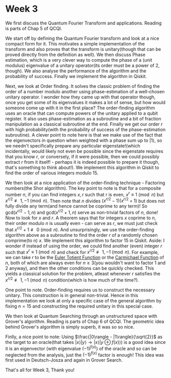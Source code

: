 # Week 3
We first discuss the Quantum Fourier Transform and applications. Reading is parts of Chap 5 of QCQI.

We start off by defining the Quantum Fourier transform and look at a nice compact form for it. This motivates a simple implementation of the transform and also proves that the transform is unitary(though that can be proved directly from the definition as well). We then discuss Phase estimation, which is a very clever way to compute the phase of a (unit modulus) eigenvalue of a unitary operator(its order must be a power of 2, though). We also analyse the performance of the algorithm and the probability of success. Finally we implement the algorithm in Qiskit. 

Next, we look at Order finding. It solves the classic problem of finding the order of a number modulo another using phase-estimation of a well-chosen unitary operator. I wonder how they came up with that operator though, once you get some of its eigenvalues it makes a lot of sense, but how would someone come up with it in the first place? The order-finding algorithm uses an oracle that can compute powers of the unitary applied to a qubit register. It also uses phase-estimation as a subroutine and a bit of fraction manipulation as a classical subroutine at the end. Finally we get our order $r$ with high probability(with the probability of success of the phase-estimation subroutine). A clever point to note here is that we make use of the fact that the eigenvectors in question when weighted with a phase sum up to $|1\rangle$, so we needn't specifically prepare any particular eigenstate!(which incidentally, would likely not even be possible since the eigenstate requires that you know $r$, or conversely, if it were possible, then we could possibly extract $r$ from it itself! - perhaps it is indeed possible to prepare it though, that's something to think about!). We implement this algorithm in Qiskit to find the order of various integers modulo $15$.

We then look at a nice application of the order-finding technique - Factoring numbers(the Shor algorithm). The key point to note is that for a composite number $n$, if you can find integers $x, r$ such that r is even, $x^r \equiv 1 \pmod n$ but $x^{r/2} \not\equiv 1, -1 \pmod n$. Then note that $n$ divides $(x^{r/2} - 1)(x^{r/2} + 1)$ but does not fully divide any term(and hence cannot be coprime to any term)! So $\text{gcd}(x^{r/2} - 1, n)$ and $\text{gcd}(x^{r/2} + 1, n)$ serve as non-trivial factors of $n$, done! Now to look for $x$ and $r$. A theorem says that for integers $x$ coprime to $n$, their order modulo $n$ is usually even - can serve as $r$, we must just check that $x^{r/2}  + 1 \not\equiv 0 \pmod n$. And unsurprisingly, we use the order-finding slgorithm above as a subroutine to find the order $r$ of a randomly chosen comprime(to n) $x$. We implement this algorithm to factor $15$ in Qiskit.
Aside: I wonder if instead of using the order, we could find another (even) integer $r$ such that $x^r \equiv 1 \pmod n$ and check for $x^{r/2} \not\equiv 1, -1 \pmod n$. For example, we can take $r$ to be the [Euler Totient Function](https://en.wikipedia.org/wiki/Euler's_totient_function) or the [Carmichael Function](https://en.wikipedia.org/wiki/Carmichael_function#Minimality) of $n$, both of which are always even for $n \geq 3$(you wouldn't want to factor $1$ and $2$ anyway), and then the other conditions can be quickly checked. This yields a classical solution for the problem, atleast whenever $r$ satisfies the $x^{r/2} \not\equiv 1, -1 \pmod n$ condition(which is how much of the time?).
    
One point to note. Order-finding requires us to construct the necessary unitary. This construction is in general non-trivial. Hence in this implementation we look at only a specific case of the general algorithm by fixing $n = 15$ and constructing the required unitary in this special case.

We then look at Quantum Searching through an unstructured space with Grover's algorithm. Reading is parts of Chap 6 of QCQI. The geometric idea behind Grover's algorithm is simply superb, it was so so nice.

Finlly, a nice point to note: Using $\frac{|0\rangle - |1\rangle}{\sqrt{2}}$ as the target to an oracle(that takes $|x\rangle|y\rangle \rightarrow |x\rangle|y \oplus f(x)\rangle$) is a good idea since it is an eigenvector (with eigenvalue $(-1)^{f(x)}$) of the oracle and so can be neglected from the analysis, just the $(-1)^{f(x)}$ factor is enough! This idea was first used in Deutsch-Josza and again in Grover Search.

That's all for Week 3, Thank you!
